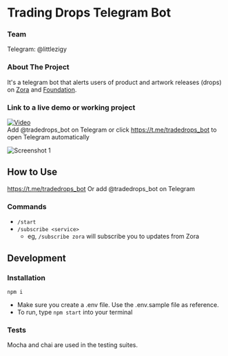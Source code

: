 # Trading Drops Telegram Bot
### Team
Telegram: @littlezigy

### About The Project
It's a telegram bot that alerts users of product and artwork releases (drops) on [Zora](https://ourzora.com/) and [Foundation](https://foundation.app/).

### Link to a live demo or working project

[![Video](https://i9.ytimg.com/vi/-4K-OTvkvtc/mq2.jpg?sqp=COi09vwF&rs=AOn4CLBXFNrRfaVapC36zdmg6ZTYaE4PMA)](https://www.youtube.com/watch?v=-4K-OTvkvtc)
<br />
Add @tradedrops_bot on Telegram or click https://t.me/tradedrops_bot to open Telegram automatically

![Screenshot 1](https://raw.githubusercontent.com/littlezigy/traddropbot/main/docResources/images/Screenshot_2020-10-30-20-30-23-696_org.telegram.messenger.jpg)

## How to Use
https://t.me/tradedrops_bot
Or add @tradedrops_bot on Telegram

### Commands
- `/start`
- `/subscribe <service>`
    - eg, `/subscribe zora` will subscribe you to updates from Zora


## Development
### Installation
```
npm i
```

- Make sure you create a .env file. Use the .env.sample file as reference.
- To run, type `npm start` into your terminal

### Tests
Mocha and chai are used in the testing suites.

